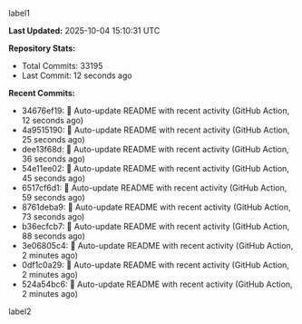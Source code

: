
label1 
<!-- ACTIVITY_START -->
**Last Updated:** 2025-10-04 15:10:31 UTC

**Repository Stats:**
- Total Commits: 33195
- Last Commit: 12 seconds ago

**Recent Commits:**
- 34676ef19: 🤖 Auto-update README with recent activity (GitHub Action, 12 seconds ago)
- 4a9515190: 🤖 Auto-update README with recent activity (GitHub Action, 25 seconds ago)
- dee13f68d: 🤖 Auto-update README with recent activity (GitHub Action, 36 seconds ago)
- 54e11ee02: 🤖 Auto-update README with recent activity (GitHub Action, 45 seconds ago)
- 6517cf6d1: 🤖 Auto-update README with recent activity (GitHub Action, 59 seconds ago)
- 8761deba9: 🤖 Auto-update README with recent activity (GitHub Action, 73 seconds ago)
- b36ecfcb7: 🤖 Auto-update README with recent activity (GitHub Action, 88 seconds ago)
- 3e06805c4: 🤖 Auto-update README with recent activity (GitHub Action, 2 minutes ago)
- 0df1c0a29: 🤖 Auto-update README with recent activity (GitHub Action, 2 minutes ago)
- 524a54bc6: 🤖 Auto-update README with recent activity (GitHub Action, 2 minutes ago)
<!-- ACTIVITY_END -->

label2
